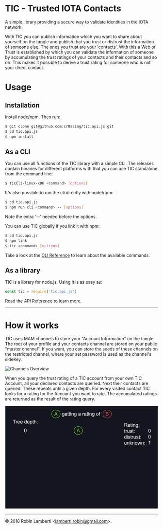 # TIC - Trusted IOTA Contacts
A simple library providing a secure way to validate identities in the IOTA network.

With TIC you can publish information which you want to share about yourself on the tangle and publish that you trust or
distrust the information of someone else. The ones you trust are your 'contacts'. With this a Web of Trust is established 
by which you can validate the information of someone by accumulating the trust ratings of your contacts and their contacts 
and so on. This makes it possible to derive a trust rating for someone who is not your direct contact.

# Usage
## Installation
Install node/npm. Then run:
```sh
$ git clone git@github.com:cr0ssing/tic.api.js.git
$ cd tic.api.js
$ npm install
```

## As a CLI
You can use all functions of the TIC library with a simple CLI. The releases contain binaries for different platforms with
that you can use TIC standalone from the command line:
```sh
$ ticCli-linux-x86 <command> [options]
```
It's also possible to run the cli directly with node/npm:
```sh
$ cd tic.api.js
$ npm run cli <command> -- [options]
```
Note the extra '--' needed before the options.

You can use TIC globally if you link it with npm:
```sh
$ cd tic.api.js
$ npm link
$ tic <command> [options]
```

Take a look at the [CLI Reference](docs/cli.md) to learn about the available commands.

## As a library
TIC is a library for node.js. Using it is as easy as:
```js
const tic = require('tic.api.js')
```

Read the [API Reference](docs/api.md) to learn more.

* * *
# How it works
TIC uses MAM channels to store your "Account Information" on the tangle. The root of your profile and your contacts channel are stored on your public "master channel". If you want, you can store the seeds of these channels on the restricted channel, where your set password is used as the channel's sideKey.

![Channels Overview](images/channels.png)

When you query the trust rating of a TIC account from your own TIC Account, all your declared contacts are queried. Next their contacts are queried. These repeats until a given depth. For every visited contact TIC looks for a rating for the Account you want to rate. The accumulated ratings are returned as the result of the rating query.

![Rating Query](images/rating.gif)

* * *

&copy; 2018 Robin Lamberti \<lamberti.robin@gmail.com\>.
